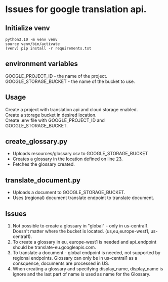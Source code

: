 # Issues for google translation api.


## Initialize venv
```
python3.10 -m venv venv
source venv/bin/activate
(venv) pip install -r requirements.txt
```

## environment variables
GOOGLE_PROJECT_ID - the name of the project.\
GOOGLE_STORAGE_BUCKET - the name of the bucket to use.

## Usage
Create a project with translation api and cloud storage enabled.\
Create a storage bucket in desired location.\
Create .env file with GOOGLE_PROJECT_ID and GOOGLE_STORAGE_BUCKET.

## create_glossary.py

- Uploads resources/glossary.csv to GOOGLE_STORAGE_BUCKET
- Creates a glossary in the location defined on line 23.
- Fetches the glossary created.

## translate_document.py
- Uploads a document to GOOGLE_STORAGE_BUCKET.
- Uses (regional) document translate endpoint to translate document.


## Issues

1. Not possible to create a glossary in "global" - only in us-central1. Doesn't matter where the bucket is located.  (us,eu,europe-west1, us-central1).
2. To create a glossary in eu, europe-west1 is needed and api_endpoint should be translate-eu.googleapis.com.
3. To translate a document - global endpoint is needed, not supported by regional endpoints. Glossary can only be in us-central1 as a consquence, documents are processed in US.
4. When creating a glossary and specifying display_name, display_name is ignore and the last part of name is used as name for the Glossary.